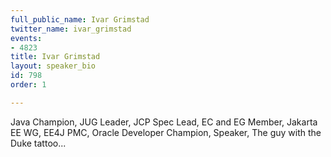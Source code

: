 ```yaml
---
full_public_name: Ivar Grimstad
twitter_name: ivar_grimstad
events:
- 4823
title: Ivar Grimstad
layout: speaker_bio
id: 798
order: 1

---
```

Java Champion, JUG Leader, JCP Spec Lead, EC and EG Member, Jakarta EE WG, EE4J PMC, Oracle Developer Champion, Speaker, The guy with the Duke tattoo...